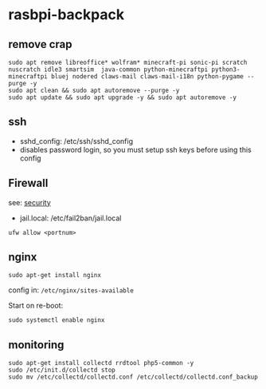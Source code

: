 # rasbpi-backpack

## remove crap

```
sudo apt remove libreoffice* wolfram* minecraft-pi sonic-pi scratch nuscratch idle3 smartsim  java-common python-minecraftpi python3-minecraftpi bluej nodered claws-mail claws-mail-i18n python-pygame --purge -y
sudo apt clean && sudo apt autoremove --purge -y
sudo apt update && sudo apt upgrade -y && sudo apt autoremove -y
```

## ssh

- sshd_config: /etc/ssh/sshd_config
- disables password login, so you must setup ssh keys before using this config

## Firewall

see:
[security](https://www.raspberrypi.org/documentation/configuration/security.md)

- jail.local: /etc/fail2ban/jail.local

```
ufw allow <portnum>
```

## nginx

```
sudo apt-get install nginx
```

config in: `/etc/nginx/sites-available`

Start on re-boot:

```
sudo systemctl enable nginx
```

## monitoring

```
sudo apt-get install collectd rrdtool php5-common -y
sudo /etc/init.d/collectd stop
sudo mv /etc/collectd/collectd.conf /etc/collectd/collectd.conf_backup
```
